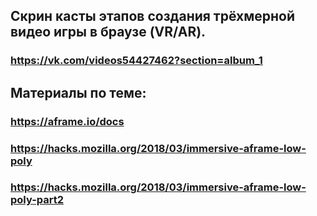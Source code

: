 ## Скрин касты этапов создания трёхмерной видео игры в браузе (VR/AR).
### https://vk.com/videos54427462?section=album_1

## Материалы по теме:
### https://aframe.io/docs
### https://hacks.mozilla.org/2018/03/immersive-aframe-low-poly
### https://hacks.mozilla.org/2018/03/immersive-aframe-low-poly-part2
